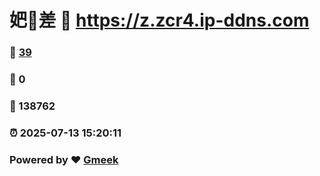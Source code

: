 # 妑🔭差 :link: https://z.zcr4.ip-ddns.com 
### :page_facing_up: [39](https://z.zcr4.ip-ddns.com/tag.html) 
### :speech_balloon: 0 
### :hibiscus: 138762 
### :alarm_clock: 2025-07-13 15:20:11 
### Powered by :heart: [Gmeek](https://github.com/Meekdai/Gmeek)
